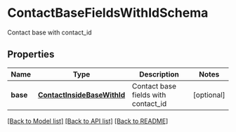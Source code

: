 # ContactBaseFieldsWithIdSchema

Contact base with contact_id
## Properties
Name | Type | Description | Notes
------------ | ------------- | ------------- | -------------
**base** | [**ContactInsideBaseWithId**](ContactInsideBaseWithId.md) | Contact base fields with contact_id | [optional] 

[[Back to Model list]](../README.md#documentation-for-models) [[Back to API list]](../README.md#documentation-for-api-endpoints) [[Back to README]](../README.md)



